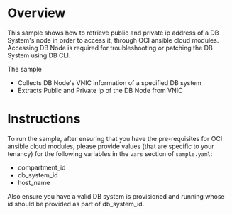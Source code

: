 # Overview

This sample shows how to retrieve public and private ip address of a DB System's node in order to access it, through OCI ansible cloud modules. Accessing
DB Node is required for troubleshooting  or patching the DB System using DB CLI. 

The sample 
- Collects DB Node's VNIC information of a specified DB system
- Extracts Public and Private Ip of the DB Node from VNIC 

# Instructions

To run the sample, after ensuring that you have the pre-requisites for OCI ansible cloud modules, please provide values (that are specific to your tenancy) for the following variables in the `vars` section of `sample.yaml`:
- compartment_id
- db_system_id
- host_name

Also ensure you have a valid DB system is provisioned and running whose id should be provided as part of db_system_id.